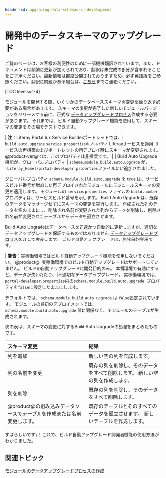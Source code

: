 ```yaml
---
header-id: upgrading-data-schemas-in-development
---
```


# 開発中のデータスキーマのアップグレード

<p class="alert alert-info"><span class="wysiwyg-color-blue120">ご覧のページは、お客様の利便性のために一部機械翻訳されています。また、ドキュメントは頻繁に更新が加えられており、翻訳は未完成の部分が含まれることをご了承ください。最新情報は都度公開されておりますため、必ず英語版をご参照ください。翻訳に問題がある場合は、<a href="mailto:support-content-jp@liferay.com">こちら</a>までご連絡ください。</span></p>

[TOC levels=1-4]

モジュールを開発する際、いくつかのデータベーススキーマの変更を繰り返す必要がある場合があります。 スキーマの変更が完了した新しいモジュールバージョンをリリースする前に、正式な [データアップグレードプロセス](/docs/7-1/tutorials/-/knowledge_base/t/creating-an-upgrade-process-for-your-app)作成する必要があります。 それまでは、ビルド自動アップグレード機能を使用して、スキーマの変更をその場でテストできます。

| **注**：Liferay Portal 6.x Service Builderポートレットでは、| `build.auto.upgrade` `service.propertiesのプロパティ` Liferayサービスを適用|サービスの再構築およびポートレットの再デプロイ時にスキーマが変更されます。 @product-ver@では、このプロパティは非推奨です。 | | Build Auto Upgrade機能が、グローバルプロパティ | `schema.module.build.auto.upgrade` が、`[Liferay_Home]/portal-developer.properties`ファイルにに追加されました。

グローバルプロパティ `schema.module.build.auto.upgrade` を `true` は、サービスビルド番号が増加した再デプロイされたモジュールにモジュールスキーマの変更を適用します。 モジュールの `service.properties` ファイルの `build.number` プロパティは、サービスビルド番号を示します。 Build Auto Upgradeは、既存のデータをマッサージせずにスキーマの変更を実行します。 作成された列のデータを空のままにし、削除され名前が変更された列からデータを削除し、削除され名前が変更されたテーブルからデータを孤立させます。

Build Auto Upgradeはデータベースを迅速かつ自動的に更新しますが、適切なデータアップグレードを保証するものではありません [データアップグレードプロセス](/docs/7-1/tutorials/-/knowledge_base/t/creating-an-upgrade-process-for-your-app)を介して実装します。 ビルド自動アップグレードは、開発目的専用です。

| **警告**：実稼働環境ではビルド自動アップグレード機能を使用しないでください。 @product@ |実稼働環境でのビルド自動アップグレードはサポートしていません。 ビルドの自動アップグレードは開発目的のみ。 本番環境で有効にすると、データが失われたり、|不適切なデータアップグレード。 実稼働環境では、` portal-developer.properties`内の`schema.module.build.auto.upgrade `プロパティを`false`に設定したままにします。

デフォルトでは、 `schema.module.build.auto.upgrade` は `false`設定されています。 モジュールの最初のデプロイメントでは、 `schema.module.build.auto.upgrade` 値に関係なく、モジュールのテーブルが生成されます。

次の表は、スキーマの変更に対するBuild Auto Upgradeの処理をまとめたものです。

| スキーマ変更                                  | 結果                                       |
|:--------------------------------------- |:---------------------------------------- |
| 列を追加                                    | 新しい空の列を作成します。                            |
| 列の名前を変更                                 | 既存の列を削除し、そのデータをすべて削除します。 新しい空の列を作成します。   |
| 列を削除                                    | 既存の列を削除し、そのデータをすべて削除します。                 |
| @product@の組み込みデータソースでテーブルを作成または名前変更します。 | 既存のテーブルとそのすべてのデータを孤立させます。 新しいテーブルを作成します。 |

すばらしいです\！ これで、ビルド自動アップグレード開発者機能の使用方法がわかりました。

## 関連トピック

[モジュールのデータアップグレードプロセスの作成](/docs/7-1/tutorials/-/knowledge_base/t/creating-an-upgrade-process-for-your-app)
